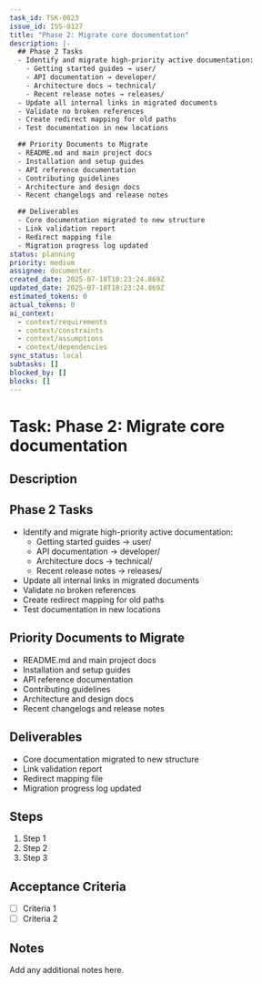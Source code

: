 ```yaml
---
task_id: TSK-0023
issue_id: ISS-0127
title: "Phase 2: Migrate core documentation"
description: |-
  ## Phase 2 Tasks
  - Identify and migrate high-priority active documentation:
    - Getting started guides → user/
    - API documentation → developer/
    - Architecture docs → technical/
    - Recent release notes → releases/
  - Update all internal links in migrated documents
  - Validate no broken references
  - Create redirect mapping for old paths
  - Test documentation in new locations

  ## Priority Documents to Migrate
  - README.md and main project docs
  - Installation and setup guides
  - API reference documentation
  - Contributing guidelines
  - Architecture and design docs
  - Recent changelogs and release notes

  ## Deliverables
  - Core documentation migrated to new structure
  - Link validation report
  - Redirect mapping file
  - Migration progress log updated
status: planning
priority: medium
assignee: documenter
created_date: 2025-07-18T18:23:24.869Z
updated_date: 2025-07-18T18:23:24.869Z
estimated_tokens: 0
actual_tokens: 0
ai_context:
  - context/requirements
  - context/constraints
  - context/assumptions
  - context/dependencies
sync_status: local
subtasks: []
blocked_by: []
blocks: []
---
```


# Task: Phase 2: Migrate core documentation

## Description
## Phase 2 Tasks
- Identify and migrate high-priority active documentation:
  - Getting started guides → user/
  - API documentation → developer/
  - Architecture docs → technical/
  - Recent release notes → releases/
- Update all internal links in migrated documents
- Validate no broken references
- Create redirect mapping for old paths
- Test documentation in new locations

## Priority Documents to Migrate
- README.md and main project docs
- Installation and setup guides
- API reference documentation
- Contributing guidelines
- Architecture and design docs
- Recent changelogs and release notes

## Deliverables
- Core documentation migrated to new structure
- Link validation report
- Redirect mapping file
- Migration progress log updated

## Steps
1. Step 1
2. Step 2
3. Step 3

## Acceptance Criteria
- [ ] Criteria 1
- [ ] Criteria 2

## Notes
Add any additional notes here.
